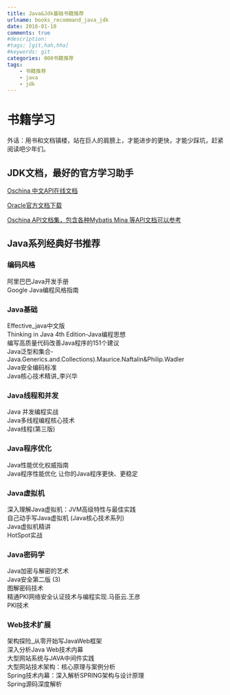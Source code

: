 ```yaml
---
title: Java&Jdk基础书籍推荐
urlname: books_recommand_java_jdk
date: 2016-01-10
comments: true
#description: 
#tags: [git,hah,hha]
#keywords: git
categories: 000书籍推荐
tags:
    - 书籍推荐
    - java
    - jdk
---
```


# 书籍学习

外话：用书和文档镇楼，站在巨人的肩膀上，才能进步的更快，才能少踩坑，赶紧阅读吧少年们。

## JDK文档，最好的官方学习助手
[Oschina 中文API在线文档](http://tool.oschina.net/apidocs/apidoc?api=jdk-zh)

[Oracle官方文档下载](http://www.oracle.com/technetwork/cn/java/javase/documentation/api-jsp-136079-zhs.html)

[Oschina API文档集，包含各种Mybatis Mina 等API文档可以参考](http://tool.oschina.net/apidocs)

## Java系列经典好书推荐

### 编码风格
阿里巴巴Java开发手册    
Google Java编程风格指南     

### Java基础
Effective_java中文版    
Thinking in Java 4th Edition-Java编程思想   
编写高质量代码改善Java程序的151个建议   
Java泛型和集合-Java.Generics.and.Collections).Maurice.Naftalin&Philip.Wadler   
Java安全编码标准    
Java核心技术精讲_李兴华     

### Java线程和并发
Java 并发编程实战   
Java多线程编程核心技术  
Java线程(第三版)    

### Java程序优化
Java性能优化权威指南    
Java程序性能优化  让你的Java程序更快、更稳定    

### Java虚拟机
深入理解Java虚拟机：JVM高级特性与最佳实践   
自己动手写Java虚拟机 (Java核心技术系列)     
Java虚拟机精讲  
HotSpot实战     

### Java密码学
Java加密与解密的艺术    
Java安全第二版 (3)      
图解密码技术    
精通PKI网络安全认证技术与编程实现.马臣云.王彦       
PKI技术     

### Web技术扩展
架构探险_从零开始写JavaWeb框架  
深入分析Java Web技术内幕    
大型网站系统与JAVA中间件实践    
大型网站技术架构：核心原理与案例分析   
Spring技术内幕：深入解析SPRING架构与设计原理    
Spring源码深度解析
